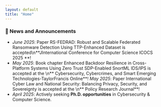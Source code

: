```yaml
---
layout: default
title: "Home"
---
```


### 📢 News and Announcements
- *June 2025*: Paper RS-FEDRAD: Robust and Scalable Federated Ransomware Detection Using TTP-Enhanced Dataset is accepted\n**JInternational Conference for Computer Science ICOCS 2025 **!
- *May 2025*: Book chapter Enhanced Backdoor Resilience in Cross-Platform Systems Using Zero Trust SDP-Enabled SnortML IDS/IPS is accepted at the \n**
Cybersecurity, Cybercrimes, and Smart Emerging Technologies-TaylorFrancis Online**!
*May 2025*: Paper International Cyber Law and National Security: Balancing Privacy, Security, and Sovereignty is accepted at the \n**
Policy Research Journal**!
- *April 2025*: Actively seeking **Ph.D. opportunities** in Cybersecurity & Computer Science.
